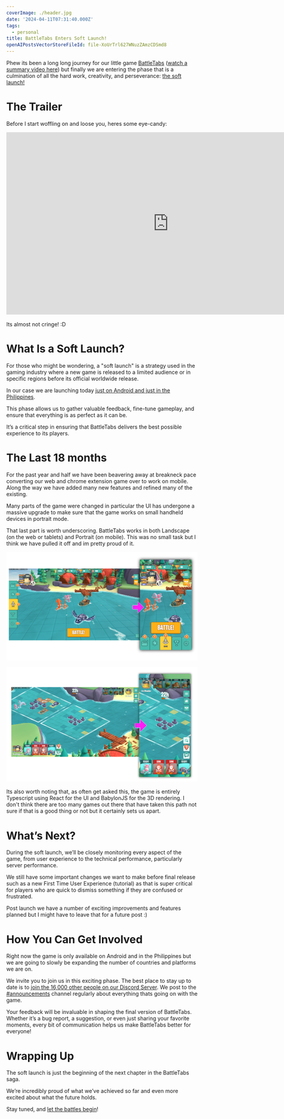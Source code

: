 ```yaml
---
coverImage: ./header.jpg
date: '2024-04-11T07:31:40.000Z'
tags:
  - personal
title: BattleTabs Enters Soft Launch!
openAIPostsVectorStoreFileId: file-XoUrTrl627WNuzZAmzCDSmd8
---
```


Phew its been a long long journey for our little game [BattleTabs](https://battletabs.com/) ([watch a summary video here](https://mikecann.co.uk/posts/battletabs-in-7-minutes)) but finally we are entering the phase that is a culmination of all the hard work, creativity, and perseverance: [the soft launch!](https://play.google.com/store/apps/details?id=io.battletabs)

# The Trailer

Before I start woffling on and loose you, heres some eye-candy:

<iframe width="853" height="480" src="https://www.youtube.com/embed/wGgJjEvNgt8" frameborder="0" allow="autoplay; encrypted-media" allowfullscreen></iframe>

Its almost not cringe! :D

# What Is a Soft Launch?

For those who might be wondering, a "soft launch" is a strategy used in the gaming industry where a new game is released to a limited audience or in specific regions before its official worldwide release.

In our case we are launching today [just on Android and just in the Philippines](https://play.google.com/store/apps/details?id=io.battletabs).

This phase allows us to gather valuable feedback, fine-tune gameplay, and ensure that everything is as perfect as it can be.

It’s a critical step in ensuring that BattleTabs delivers the best possible experience to its players.

# The Last 18 months

For the past year and half we have been beavering away at breakneck pace converting our web and chrome extension game over to work on mobile. Along the way we have added many new features and refined many of the existing.

Many parts of the game were changed in particular the UI has undergone a massive upgrade to make sure that the game works on small handheld devices in portrait mode.

That last part is worth underscoring. BattleTabs works in both Landscape (on the web or tablets) and Portrait (on mobile). This was no small task but I think we have pulled it off and im pretty proud of it.

[![](./layout_1.png)](./layout_1.png)

[![](./layout_2.png)](./layout_2.png)

Its also worth noting that, as often get asked this, the game is entirely Typescript using React for the UI and BabylonJS for the 3D rendering. I don't think there are too many games out there that have taken this path not sure if that is a good thing or not but it certainly sets us apart.

# What’s Next?

During the soft launch, we’ll be closely monitoring every aspect of the game, from user experience to the technical performance, particularly server performance.

We still have some important changes we want to make before final release such as a new First Time User Experience (tutorial) as that is super critical for players who are quick to dismiss something if they are confused or frustrated.

Post launch we have a number of exciting improvements and features planned but I might have to leave that for a future post :)

# How You Can Get Involved

Right now the game is only available on Android and in the Philippines but we are going to slowly be expanding the number of countries and platforms we are on.

We invite you to join us in this exciting phase. The best place to stay up to date is to [join the 16,000 other people on our Discord Server](https://discord.gg/battletabs). We post to the [#announcements](https://discord.com/channels/770955477215084554/770963532455477310) channel regularly about everything thats going on with the game.

Your feedback will be invaluable in shaping the final version of BattleTabs. Whether it’s a bug report, a suggestion, or even just sharing your favorite moments, every bit of communication helps us make BattleTabs better for everyone!

# Wrapping Up

The soft launch is just the beginning of the next chapter in the BattleTabs saga.

We’re incredibly proud of what we’ve achieved so far and even more excited about what the future holds.

Stay tuned, and [let the battles begin](https://play.google.com/store/apps/details?id=io.battletabs)!
